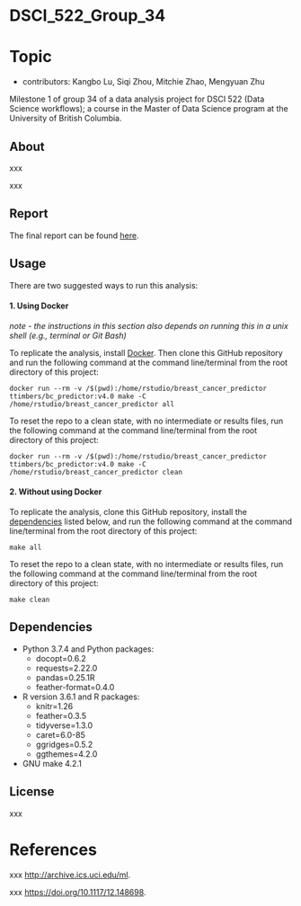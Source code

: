 # DSCI_522_Group_34

# Topic

  - contributors: Kangbo Lu, Siqi Zhou, Mitchie Zhao, Mengyuan Zhu

Milestone 1 of group 34 of a data analysis project for DSCI 522 (Data Science workflows); a
course in the Master of Data Science program at the University of
British Columbia.

## About

xxx

xxx

## Report

The final report can be found
[here](xxx).

## Usage

There are two suggested ways to run this analysis:

#### 1\. Using Docker

*note - the instructions in this section also depends on running this in
a unix shell (e.g., terminal or Git Bash)*

To replicate the analysis, install
[Docker](https://www.docker.com/get-started). Then clone this GitHub
repository and run the following command at the command line/terminal
from the root directory of this project:

    docker run --rm -v /$(pwd):/home/rstudio/breast_cancer_predictor ttimbers/bc_predictor:v4.0 make -C /home/rstudio/breast_cancer_predictor all

To reset the repo to a clean state, with no intermediate or results
files, run the following command at the command line/terminal from the
root directory of this project:

    docker run --rm -v /$(pwd):/home/rstudio/breast_cancer_predictor ttimbers/bc_predictor:v4.0 make -C /home/rstudio/breast_cancer_predictor clean

#### 2\. Without using Docker

To replicate the analysis, clone this GitHub repository, install the
[dependencies](#dependencies) listed below, and run the following
command at the command line/terminal from the root directory of this
project:

    make all

To reset the repo to a clean state, with no intermediate or results
files, run the following command at the command line/terminal from the
root directory of this project:

    make clean

## Dependencies

  - Python 3.7.4 and Python packages:
      - docopt=0.6.2
      - requests=2.22.0
      - pandas=0.25.1R
      - feather-format=0.4.0
  - R version 3.6.1 and R packages:
      - knitr=1.26
      - feather=0.3.5
      - tidyverse=1.3.0
      - caret=6.0-85
      - ggridges=0.5.2
      - ggthemes=4.2.0
  - GNU make 4.2.1

## License

xxx

# References

<div id="refs" class="references hanging-indent">

<div id="ref-Dua2019">

xxx <http://archive.ics.uci.edu/ml>.

</div>

<div id="ref-Streetetal">

xxx <https://doi.org/10.1117/12.148698>.

</div>

</div>
